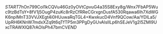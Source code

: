 $START$7hOn799Col1kCQVu46Gz0yOVtCpvuG4a35S8Exy8g/Wnx7FbAP5Wuc9tzBdTsY+8fV1j5OugP4zuKc8rRzCfRReCGrxgnDusfA530Rqawa6Ih7XdWGK6npIMnT33VVJXEgt4i0HUuwaRqTGL4+KwxkucD4Vnf9QCow/Aa/YDlLa5/UpRH6KNnW7mdxXZq9t6qTfTP5m3PPgDyGUvAlsIILp6hSEJeV1g2l5ZMI9UxcTRAWXIQ87rAOIsPh47bmCV$END$